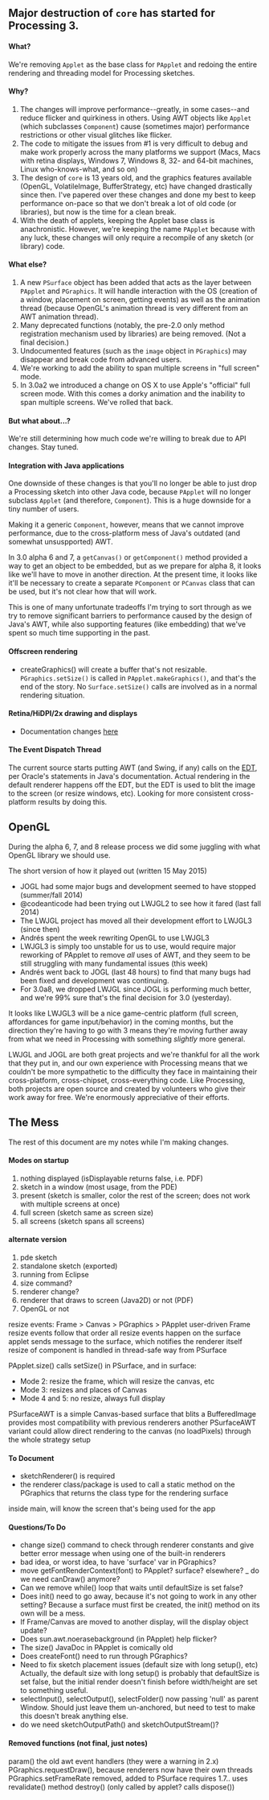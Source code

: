 ## Major destruction of `core` has started for Processing 3.


#### What?
We're removing `Applet` as the base class for `PApplet` and redoing the entire rendering and threading model for Processing sketches.


#### Why?
1. The changes will improve performance--greatly, in some cases--and reduce flicker and quirkiness in others. Using AWT objects like `Applet` (which subclasses `Component`) cause (sometimes major) performance restrictions or other visual glitches like flicker. 
2. The code to mitigate the issues from #1 is very difficult to debug and make work properly across the many platforms we support (Macs, Macs with retina displays, Windows 7, Windows 8, 32- and 64-bit machines, Linux who-knows-what, and so on)
3. The design of `core` is 13 years old, and the graphics features available (OpenGL, VolatileImage, BufferStrategy, etc) have changed drastically since then. I've papered over these changes and done my best to keep performance on-pace so that we don't break a lot of old code (or libraries), but now is the time for a clean break.
4. With the death of applets, keeping the Applet base class is anachronistic. However, we're keeping the name `PApplet` because with any luck, these changes will only require a recompile of any sketch (or library) code. 


#### What else?
1. A new `PSurface` object has been added that acts as the layer between `PApplet` and `PGraphics`. It will handle interaction with the OS (creation of a window, placement on screen, getting events) as well as the animation thread (because OpenGL's animation thread is very different from an AWT animation thread).
2. Many deprecated functions (notably, the pre-2.0 only method registration mechanism used by libraries) are being removed. (Not a final decision.) 
3. Undocumented features (such as the `image` object in `PGraphics`) may disappear and break code from advanced users.
4. We're working to add the ability to span multiple screens in "full screen" mode.
5. In 3.0a2 we introduced a change on OS X to use Apple's "official" full screen mode. With this comes a dorky animation and the inability to span multiple screens. We've rolled that back.


#### But what about...? 

We're still determining how much code we're willing to break due to API changes. Stay tuned.


#### Integration with Java applications
One downside of these changes is that you'll no longer be able to just drop a Processing sketch into other Java code, because `PApplet` will no longer subclass `Applet` (and therefore, `Component`). This is a huge downside for a tiny number of users. 

Making it a generic `Component`, however, means that we cannot improve performance, due to the cross-platform mess of Java's outdated (and somewhat unsuspported) AWT. 

In 3.0 alpha 6 and 7, a `getCanvas()` or `getComponent()` method provided a way to get an object to be embedded, but as we prepare for alpha 8, it looks like we'll have to move in another direction. At the present time, it looks like it'll be necessary to create a separate `PComponent` or `PCanvas` class that can be used, but it's not clear how that will work. 

This is one of many unfortunate tradeoffs I'm trying to sort through as we try to remove significant barriers to performance caused by the design of Java's AWT, while also supporting features (like embedding) that we've spent so much time supporting in the past.


#### Offscreen rendering
* createGraphics() will create a buffer that's not resizable. `PGraphics.setSize()` is called in `PApplet.makeGraphics()`, and that's the end of the story. No `Surface.setSize()` calls are involved as in a normal rendering situation.


#### Retina/HiDPI/2x drawing and displays
* Documentation changes [here](https://github.com/processing/processing-docs/issues/170)


#### The Event Dispatch Thread
The current source starts putting AWT (and Swing, if any) calls on the [EDT](https://docs.oracle.com/javase/tutorial/uiswing/concurrency/dispatch.html), per Oracle's statements in Java's documentation. Actual rendering in the default renderer happens off the EDT, but the EDT is used to blit the image to the screen (or resize windows, etc). Looking for more consistent cross-platform results by doing this.


## OpenGL 

During the alpha 6, 7, and 8 release process we did some juggling with what OpenGL library we should use. 

The short version of how it played out (written 15 May 2015)
* JOGL had some major bugs and development seemed to have stopped (summer/fall 2014)
* @codeanticode had been trying out LWJGL2 to see how it fared (last fall 2014)
* The LWJGL project has moved all their development effort to LWJGL3 (since then)
* Andrés spent the week rewriting OpenGL to use LWJGL3
* LWJGL3 is simply too unstable for us to use, would require major reworking of PApplet to remove *all* uses of AWT, and they seem to be still struggling with many fundamental issues (this week) 
* Andrés went back to JOGL (last 48 hours) to find that many bugs had been fixed and development was continuing. 
* For 3.0a8, we dropped LWJGL since JOGL is performing much better, and we're 99% sure that's the final decision for 3.0 (yesterday).

It looks like LWJGL3 will be a nice game-centric platform (full screen, affordances for game input/behavior) in the coming months, but the direction they're having to go with 3 means they're moving further away from what we need in Processing with something *slightly* more general.

LWJGL and JOGL are both great projects and we're thankful for all the work that they put in, and our own experience with Processing means that we couldn't be more sympathetic to the difficulty they face in maintaining their cross-platform, cross-chipset, cross-everything code. Like Processing, both projects are open source and created by volunteers who give their work away for free. We're enormously appreciative of their efforts.


## The Mess

The rest of this document are my notes while I'm making changes.

#### Modes on startup
1. nothing displayed (isDisplayable returns false, i.e. PDF)
2. sketch in a window (most usage, from the PDE)
3. present (sketch is smaller, color the rest of the screen; does not work with multiple screens at once)
4. full screen (sketch same as screen size)
5. all screens (sketch spans all screens)

#### alternate version
1. pde sketch
2. standalone sketch (exported)
3. running from Eclipse
4. size command?
5. renderer change?
6. renderer that draws to screen (Java2D) or not (PDF)
7. OpenGL or not

resize events: 
Frame > Canvas > PGraphics > PApplet
user-driven Frame resize events follow that order
all resize events happen on the surface
applet sends message to the surface, which notifies the renderer itself
resize of component is handled in thread-safe way from PSurface

PApplet.size() calls setSize() in PSurface, and in surface:
  - Mode 2: resize the frame, which will resize the canvas, etc
  - Mode 3: resizes and places of Canvas
  - Mode 4 and 5: no resize, always full display


PSurfaceAWT is a simple Canvas-based surface that blits a BufferedImage
provides most compatibility with previous renderers
another PSurfaceAWT variant could allow direct rendering to the canvas (no loadPixels) through the whole strategy setup


#### To Document
- sketchRenderer() is required
- the renderer class/package is used to call a static method on the PGraphics that returns the class type for the rendering surface

inside main, will know the screen that's being used for the app

#### Questions/To Do
- change size() command to check through renderer constants and give better error message when using one of the built-in renderers
- bad idea, or worst idea, to have 'surface' var in PGraphics?
- move getFontRenderContext(font) to PApplet? surface? elsewhere? 
_ do we need canDraw() anymore?
- Can we remove while() loop that waits until defaultSize is set false?
- Does init() need to go away, because it's not going to work in any other setting? Because a surface must first be created, the init() method on its own will be a mess.
- If Frame/Canvas are moved to another display, will the display object update?
- Does sun.awt.noerasebackground (in PApplet) help flicker?
- The size() JavaDoc in PApplet is comically old
- Does createFont() need to run through PGraphics?
- Need to fix sketch placement issues (default size with long setup(), etc) Actually, the default size with long setup() is probably that defaultSize is set false, but the initial render doesn't finish before width/height are set to something useful.
- selectInput(), selectOutput(), selectFolder() now passing 'null' as parent Window. Should just leave them un-anchored, but need to test to make this doesn't break anything else.
- do we need sketchOutputPath() and sketchOutputStream()?

#### Removed functions (not final, just notes)
param() 
the old awt event handlers (they were a warning in 2.x)
PGraphics.requestDraw(), because renderers now have their own threads
PGraphics.setFrameRate removed, added to PSurface
requires 1.7.. uses revalidate() method
destroy() (only called by applet? calls dispose())

